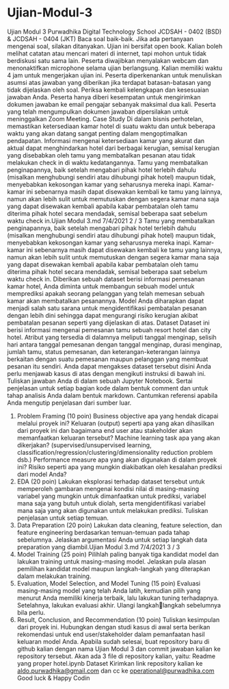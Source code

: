 # Ujian-Modul-3

Ujian Modul 3
Purwadhika Digital Technology School
JCDSAH - 0402 (BSD) & JCDSAH - 0404 (JKT)
Baca soal baik-baik. Jika ada pertanyaan mengenai soal, silakan ditanyakan.
Ujian ini bersifat open book. Kalian boleh melihat catatan atau mencari materi di internet, tapi
mohon untuk tidak berdiskusi satu sama lain.
Peserta diwajibkan menyalakan webcam dan menonaktifkan microphone selama ujian
berlangsung.
Kalian memiliki waktu 4 jam untuk mengerjakan ujian ini.
Peserta diperkenankan untuk menuliskan asumsi atas jawaban yang diberikan jika terdapat
batasan-batasan yang tidak dijelaskan oleh soal.
Periksa kembali kelengkapan dan kesesuaian jawaban Anda. Peserta hanya diberi kesempatan
untuk mengirimkan dokumen jawaban ke email pengajar sebanyak maksimal dua kali.
Peserta yang telah mengumpulkan dokumen jawaban dipersilakan untuk meninggalkan Zoom
Meeting.
Case Study
Di dalam bisnis perhotelan, memastikan ketersediaan kamar hotel di suatu waktu dan untuk beberapa waktu
yang akan datang sangat penting dalam mengoptimalkan pendapatan. Informasi mengenai ketersediaan
kamar yang akurat dan aktual dapat menghindarkan hotel dari berbagai kerugian, semisal kerugian yang
disebabkan oleh tamu yang membatalkan pesanan atau tidak melakukan check in di waktu kedatangannya.
Tamu yang membatalkan penginapannya, baik setelah mengabari pihak hotel terlebih dahulu (misalkan
menghubungi sendiri atau dihubungi pihak hotel) maupun tidak, menyebabkan kekosongan kamar yang
seharusnya mereka inapi. Kamar-kamar ini sebenarnya masih dapat disewakan kembali ke tamu yang lainnya,
namun akan lebih sulit untuk memutuskan dengan segera kamar mana saja yang dapat disewakan kembali
apabila kabar pembatalan oleh tamu diterima pihak hotel secara mendadak, semisal beberapa saat sebelum
waktu check in.Ujian Modul 3.md 7/4/2021
2 / 3
Tamu yang membatalkan penginapannya, baik setelah mengabari pihak hotel terlebih dahulu (misalkan
menghubungi sendiri atau dihubungi pihak hotel) maupun tidak, menyebabkan kekosongan kamar yang
seharusnya mereka inapi. Kamar-kamar ini sebenarnya masih dapat disewakan kembali ke tamu yang lainnya,
namun akan lebih sulit untuk memutuskan dengan segera kamar mana saja yang dapat disewakan kembali
apabila kabar pembatalan oleh tamu diterima pihak hotel secara mendadak, semisal beberapa saat sebelum
waktu check in.
Diberikan sebuah dataset berisi informasi pemesanan kamar hotel, Anda diminta untuk membangun sebuah
model untuk memprediksi apakah seorang pelanggan yang telah memesan sebuah kamar akan membatalkan
pesanannya. Model Anda diharapkan dapat menjadi salah satu sarana untuk mengidentifikasi pembatalan
pesanan dengan lebih dini sehingga dapat mengurangi risiko kerugian akibat pembatalan pesanan seperti
yang dijelaskan di atas.
Dataset
Dataset ini berisi informasi mengenai pemesanan tamu sebuah resort hotel dan city hotel. Atribut yang
tersedia di dalamnya meliputi tanggal menginap, selisih hari antara tanggal pemesanan dengan tanggal
menginap, durasi menginap, jumlah tamu, status pemesanan, dan keterangan-keterangan lainnya berkaitan
dengan suatu pemesanan maupun pelanggan yang membuat pesanan itu sendiri.
Anda dapat mengakses dataset tersebut disini
Anda perlu menjawab kasus di atas dengan mengikuti instruksi di bawah ini. Tuliskan jawaban Anda di dalam
sebuah Jupyter Notebook. Sertai penjelasan untuk setiap bagian kode dalam bentuk comment dan untuk
tahap analisis Anda dalam bentuk markdown. Cantumkan referensi apabila Anda mengutip penjelasan dari
sumber luar.
1. Problem Framing (10 poin)
Business objective apa yang hendak dicapai melalui proyek ini?
Keluaran (output) seperti apa yang akan dihasilkan dari proyek ini dan bagaimana end user atau
stakeholder akan memanfaatkan keluaran tersebut?
Machine learning task apa yang akan dikerjakan? (supervised/unsupervised learning,
classification/regression/clustering/dimensionality reduction problem dsb.)
Performance measure apa yang akan digunakan di dalam proyek ini?
Risiko seperti apa yang mungkin diakibatkan oleh kesalahan prediksi dari model Anda?
2. EDA (20 poin)
Lakukan eksplorasi terhadap dataset tersebut untuk memperoleh gambaran mengenai kondisi nilai di
masing-masing variabel yang mungkin untuk dimanfaatkan untuk prediksi, variabel mana saja yang
butuh untuk diolah, serta mengidentifikasi variabel mana saja yang akan digunakan untuk melakukan
prediksi. Tuliskan penjelasan untuk setiap temuan.
3. Data Preparation (20 poin)
Lakukan data cleaning, feature selection, dan feature engineering berdasarkan temuan-temuan pada
tahap sebelumnya. Jelaskan argumentasi Anda untuk setiap langkah data preparation yang diambil.Ujian Modul 3.md 7/4/2021
3 / 3
4. Model Training (25 poin)
Pilihlah paling banyak tiga kandidat model dan lakukan training untuk masing-masing model. Jelaskan
pula alasan pemilihan kandidat model maupun langkah-langkah yang diterapkan dalam melakukan
training.
5. Evaluation, Model Selection, and Model Tuning (15 poin)
Evaluasi masing-masing model yang telah Anda latih, kemudian pilih yang menurut Anda memiliki
kinerja terbaik, lalu lakukan tuning terhadapnya. Setelahnya, lakukan evaluasi akhir. Ulangi langkahlangkah sebelumnya bila perlu.
6. Result, Conclusion, and Recommendation (10 poin) Tuliskan kesimpulan dari proyek ini. Hubungkan
dengan studi kasus di awal serta berikan rekomendasi untuk end user/stakeholder dalam pemanfaatan
hasil keluaran model Anda.
Apabila sudah selesai, buat repository baru di github kalian dengan nama Ujian Modul 3 dan commit jawaban
kalian ke repository tersebut. Akan ada 3 file di repository kalian, yaitu:
Readme yang proper
hotel.ipynb
Dataset
Kirimkan link repository kalian ke aldo.purwadhika@gmail.com dan cc ke operational@purwadhika.com
Good luck & Happy Codin
